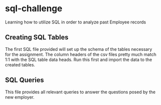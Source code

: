 # sql-challenge
Learning how to utilize SQL in order to analyze past Employee records

## Creating SQL Tables
The first SQL file provided will set up the schema of the tables necessary for the assignment. The column headers of the csv files pretty much match 
1:1 with the SQL table data heads. Run this first and import the data to the created tables.

## SQL Queries
This file provides all relevant queries to answer the questions posed by the new employer. 
